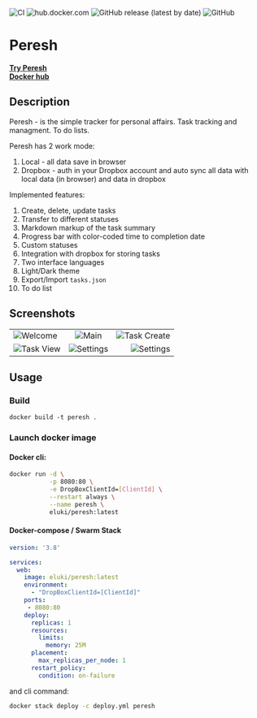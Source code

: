 ![CI](https://github.com/AMEST/peresh/workflows/CI/badge.svg?branch=master) 
![hub.docker.com](https://img.shields.io/docker/pulls/eluki/peresh.svg) 
![GitHub release (latest by date)](https://img.shields.io/github/v/release/amest/peresh)
![GitHub](https://img.shields.io/github/license/amest/peresh)
# Peresh   
**[Try Peresh](https://peresh.ml)**   
**[Docker hub](https://hub.docker.com/r/eluki/peresh)**
## Description
Peresh - is the simple tracker for personal affairs. Task tracking and managment. To do lists.

Peresh has 2 work mode:
1. Local - all data save in browser
1. Dropbox - auth in your Dropbox account and auto sync all data with local data (in browser) and data in dropbox

Implemented features:
1. Create, delete, update tasks
1. Transfer to different statuses
1. Markdown markup of the task summary
1. Progress bar with color-coded time to completion date
1. Custom statuses
1. Integration with dropbox for storing tasks
1. Two interface languages
1. Light/Dark theme
1. Export/Import `tasks.json`
1. To do list

## Screenshots
||||
| ------------- |:-------------:| -----:|
| ![Welcome](https://i.postimg.cc/gkYy3XXb/2020-11-27-23-08-53-localhost-e4238fe63951.png)      | ![Main](https://i.postimg.cc/SxRWtBfZ/2020-11-27-23-09-15-localhost-a170e70a62ae.png) | ![Task Create](https://i.postimg.cc/j5HN7tRj/2020-11-27-23-12-04-localhost-2ada7ff1ae7c.png) |
| ![Task View](https://i.postimg.cc/pTbzrpb7/2020-11-27-23-12-37-localhost-3a516f1ff671.png)      | ![Settings](https://i.postimg.cc/x1ZKr6s9/2020-11-27-23-09-48-localhost-2349c0cec5df.png)      | ![Settings](https://i.postimg.cc/W4J0s0Kg/2020-11-27-23-12-43-localhost-b67c24d9e361.png) |

## Usage
### Build
```
docker build -t peresh .
``` 
### Launch docker image
#### Docker cli: 
```bash
docker run -d \
           -p 8080:80 \
           -e DropBoxClientId=[ClientId] \
           --restart always \
           --name peresh \
           eluki/peresh:latest
```
#### Docker-compose / Swarm Stack   
```yml
version: '3.8'

services:
  web:
    image: eluki/peresh:latest
    environment:
      - "DropBoxClientId=[ClientId]"
    ports:
     - 8080:80
    deploy:
      replicas: 1
      resources:
        limits:
          memory: 25M
      placement:
        max_replicas_per_node: 1
      restart_policy:
        condition: on-failure
```

and cli command:

```bash
docker stack deploy -c deploy.yml peresh
```
